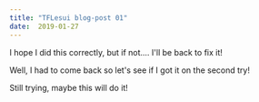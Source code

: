 ```yaml
---
title: "TFLesui blog-post 01"
date:  2019-01-27
---
```

I hope I did this correctly, but if not.... I'll be back to fix it!

Well, I had to come back so let's see if I got it on the second try!

Still trying, maybe this will do it!

